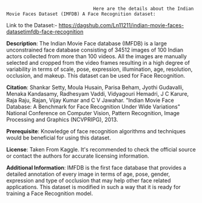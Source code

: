                                    Here are the details about the Indian Movie Faces Dataset (IMFDB) A Face Recognition dataset:
Link to the Dataset:-
https://dagshub.com/Ln11211/indian-movie-faces-datasetimfdb-face-recognition

**Description**:
The Indian Movie Face database (IMFDB) is a large unconstrained face database consisting of 34512 images of 100 Indian actors collected from more than 100 videos. All the images are manually selected and cropped from the video frames resulting in a high degree of variability in terms of scale, pose, expression, illumination, age, resolution, occlusion, and makeup. This dataset can be used for Face Recognition.

**Citation**:
Shankar Setty, Moula Husain, Parisa Beham, Jyothi Gudavalli, Menaka Kandasamy, Radhesyam Vaddi, Vidyagouri Hemadri, J C Karure, Raja Raju, Rajan, Vijay Kumar and C V Jawahar. "Indian Movie Face Database: A Benchmark for Face Recognition Under Wide Variations" National Conference on Computer Vision, Pattern Recognition, Image Processing and Graphics (NCVPRIPG), 2013.

**Prerequisite**:
Knowledge of face recognition algorithms and techniques would be beneficial for using this dataset.

**License**:
Taken From Kaggle. It's recommended to check the official source or contact the authors for accurate licensing information.

**Additional Information**:
IMFDB is the first face database that provides a detailed annotation of every image in terms of age, pose, gender, expression and type of occlusion that may help other face related applications. This dataset is modified in such a way that it is ready for training a Face Recognition model.
